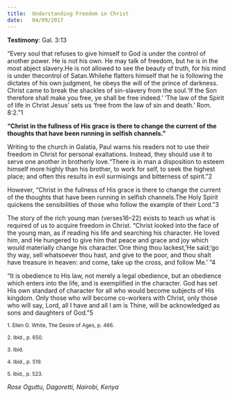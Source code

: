 ```yaml
---
title:  Understanding Freedom in Christ
date:   04/09/2017
---
```


**Testimony**: Gal. 3:13

“Every soul that refuses to give himself to God is under the control of another power. He is not his own. He may talk of freedom, but he is in the most abject slavery.He is not allowed to see the beauty of truth, for his mind is under thecontrol of Satan.Whilehe flatters himself that he is following the dictates of his own judgment, he obeys the will of the prince of darkness. Christ came to break the shackles of sin-slavery from the soul.‘If the Son therefore shall make you free, ye shall be free indeed.’ ‘The law of the Spirit of life in Christ Jesus’ sets us ‘free from the law of sin and death.’ Rom. 8:2.”1

**“Christ in the fullness of His grace is there to change the current of the thoughts that have been running in selfish channels.”**

Writing to the church in Galatia, Paul warns his readers not to use their freedom in Christ for personal exaltations. Instead, they should use it to serve one another in brotherly love.“There is in man a disposition to esteem himself more highly than his brother, to work for self, to seek the highest place; and often this results in evil surmisings and bitterness of spirit.”2

However, “Christ in the fullness of His grace is there to change the current of the thoughts that have been running in selfish channels.The Holy Spirit quickens the sensibilities of those who follow the example of their Lord.”3

The story of the rich young man (verses16–22) exists to teach us what is required of us to acquire freedom in Christ. “Christ looked into the face of the young man, as if reading his life and searching his character. He loved him, and He hungered to give him that peace and grace and joy which would materially change his character.‘One thing thou lackest,’He said;‘go thy way, sell whatsoever thou hast, and give to the poor, and thou shalt have treasure in heaven: and come, take up the cross, and follow Me.’ ”4

“It is obedience to His law, not merely a legal obedience, but an obedience which enters into the life, and is exemplified in the character. God has set His own standard of character for all who would become subjects of His kingdom. Only those who will become co-workers with Christ, only those who will say, Lord, all I have and all I am is Thine, will be acknowledged as sons and daughters of God.”5

<sup>1. Ellen G. White, The Desire of Ages, p. 466.</sup>

<sup>2. Ibid., p. 650.</sup>

<sup>3. Ibid.</sup>

<sup>4. Ibid., p. 519.</sup>

<sup>5. Ibid., p. 523.</sup>

_Rose Oguttu, Dagoretti, Nairobi, Kenya_